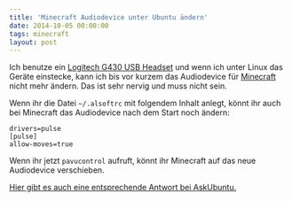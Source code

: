 ```yaml
---
title: 'Minecraft Audiodevice unter Ubuntu ändern'
date: 2014-10-05 00:00:00 
tags: minecraft
layout: post
---
```

Ich benutze ein [Logitech G430 USB Headset][0] und wenn ich unter Linux das Geräte einstecke, kann ich bis vor kurzem das Audiodevice für [Minecraft][0] nicht mehr ändern. Das ist sehr nervig und muss nicht sein.

Wenn ihr die Datei `~/.alsoftrc` mit folgendem Inhalt anlegt, könnt ihr auch bei Minecraft das Audiodevice nach dem Start noch ändern:

    drivers=pulse
    [pulse]
    allow-moves=true

Wenn ihr jetzt `pavucontrol` aufruft, könnt ihr Minecraft auf das neue Audiodevice verschieben.

[Hier gibt es auch eine entsprechende Antwort bei AskUbuntu.][2]

[0]: http://gaming.logitech.com/de-de/product/g430-7-1-surround-sound-gaming-headset
[1]: https://minecraft.net/
[2]: http://askubuntu.com/a/433460/6968

